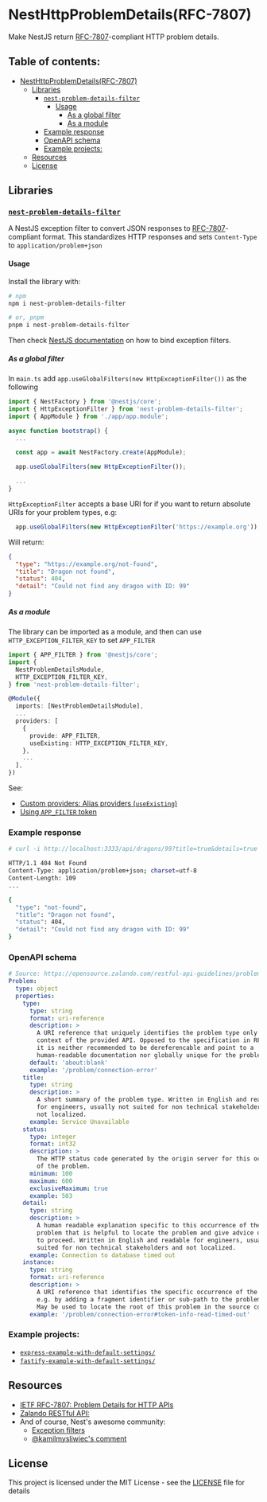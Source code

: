 # NestHttpProblemDetails(RFC-7807)

Make NestJS return [RFC-7807]((https://datatracker.ietf.org/doc/html/rfc7807))-compliant HTTP problem details.

<!-- omit from toc --> 
## Table of contents:

- [NestHttpProblemDetails(RFC-7807)](#nesthttpproblemdetailsrfc-7807)
  - [Libraries](#libraries)
    - [`nest-problem-details-filter`](#nest-problem-details-filter)
      - [Usage](#usage)
        - [As a global filter](#as-a-global-filter)
        - [As a module](#as-a-module)
    - [Example response](#example-response)
    - [OpenAPI schema](#openapi-schema)
    - [Example projects:](#example-projects)
  - [Resources](#resources)
  - [License](#license)

## Libraries

### [`nest-problem-details-filter`](./libs/nest-problem-details-filter/)

A NestJS exception filter to convert JSON responses to [RFC-7807]((https://datatracker.ietf.org/doc/html/rfc7807))-compliant format. This standardizes HTTP responses and sets `Content-Type` to `application/problem+json`

#### Usage

Install the library with:

```bash
# npm
npm i nest-problem-details-filter

# or, pnpm
pnpm i nest-problem-details-filter
```

Then check [NestJS documentation](https://docs.nestjs.com/exception-filters#binding-filters) on how to bind exception filters.

##### As a global filter

In `main.ts` add `app.useGlobalFilters(new HttpExceptionFilter())` as the following

```ts
import { NestFactory } from '@nestjs/core';
import { HttpExceptionFilter } from 'nest-problem-details-filter';
import { AppModule } from './app/app.module';

async function bootstrap() {
  ...

  const app = await NestFactory.create(AppModule);

  app.useGlobalFilters(new HttpExceptionFilter());

  ...
}
```

`HttpExceptionFilter` accepts a base URI for if you want to return absolute URIs for your problem types, e.g:

```ts
  app.useGlobalFilters(new HttpExceptionFilter('https://example.org'));
```

Will return:

```json
{
  "type": "https://example.org/not-found",
  "title": "Dragon not found",
  "status": 404,
  "detail": "Could not find any dragon with ID: 99"
}
```

##### As a module

The library can be imported as a module, and then can use `HTTP_EXCEPTION_FILTER_KEY` to set `APP_FILTER`

```typescript
import { APP_FILTER } from '@nestjs/core';
import {
  NestProblemDetailsModule,
  HTTP_EXCEPTION_FILTER_KEY,
} from 'nest-problem-details-filter';

@Module({
  imports: [NestProblemDetailsModule],
  ...
  providers: [
    {
      provide: APP_FILTER,
      useExisting: HTTP_EXCEPTION_FILTER_KEY,
    },
    ...
  ],
})
```

See:

- [Custom providers: Alias providers (`useExisting`)](https://docs.nestjs.com/fundamentals/custom-providers#alias-providers-useexisting)
- [Using `APP_FILTER` token](https://docs.nestjs.com/exception-filters#binding-filters)

### Example response

```bash
# curl -i http://localhost:3333/api/dragons/99?title=true&details=true

HTTP/1.1 404 Not Found
Content-Type: application/problem+json; charset=utf-8
Content-Length: 109
...

{
  "type": "not-found",
  "title": "Dragon not found",
  "status": 404,
  "detail": "Could not find any dragon with ID: 99"
}
```

### OpenAPI schema

```yml
# Source: https://opensource.zalando.com/restful-api-guidelines/problem-1.0.1.yaml
Problem:
  type: object
  properties:
    type:
      type: string
      format: uri-reference
      description: >
        A URI reference that uniquely identifies the problem type only in the
        context of the provided API. Opposed to the specification in RFC-7807,
        it is neither recommended to be dereferencable and point to a
        human-readable documentation nor globally unique for the problem type.
      default: 'about:blank'
      example: '/problem/connection-error'
    title:
      type: string
      description: >
        A short summary of the problem type. Written in English and readable
        for engineers, usually not suited for non technical stakeholders and
        not localized.
      example: Service Unavailable
    status:
      type: integer
      format: int32
      description: >
        The HTTP status code generated by the origin server for this occurrence
        of the problem.
      minimum: 100
      maximum: 600
      exclusiveMaximum: true
      example: 503
    detail:
      type: string
      description: >
        A human readable explanation specific to this occurrence of the
        problem that is helpful to locate the problem and give advice on how
        to proceed. Written in English and readable for engineers, usually not
        suited for non technical stakeholders and not localized.
      example: Connection to database timed out
    instance:
      type: string
      format: uri-reference
      description: >
        A URI reference that identifies the specific occurrence of the problem,
        e.g. by adding a fragment identifier or sub-path to the problem type.
        May be used to locate the root of this problem in the source code.
      example: '/problem/connection-error#token-info-read-timed-out'
```

### Example projects:

- [`express-example-with-default-settings/`](./examples/express-example-with-default-settings/)
- [`fastify-example-with-default-settings/`](./examples/fastify-example-with-default-settings/)

## Resources

- [IETF RFC-7807: Problem Details for HTTP APIs](https://datatracker.ietf.org/doc/html/rfc7807)
- [Zalando RESTful API:](https://opensource.zalando.com/restful-api-guidelines/#176)
- And of course, Nest's awesome community:
  - [Exception filters](https://docs.nestjs.com/exception-filters#exception-filters-1)
  - [@kamilmysliwiec's comment](https://github.com/nestjs/nest/issues/2953#issuecomment-531678153)

## License

This project is licensed under the MIT License - see the [LICENSE](./LICENSE) file for details
